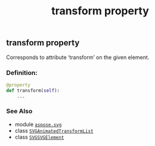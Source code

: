 ﻿---
title: transform property
second_title: Aspose.SVG for Python via .NET API References
description: 
type: docs
weight: 1130
url: /python-net/aspose.svg/svgsvgelement/transform/
is_root: false
---

## transform property


Corresponds to attribute ‘transform’ on the given element.
### Definition:
```python
@property
def transform(self):
    ...
```

### See Also
* module [`aspose.svg`](../../)
* class [`SVGAnimatedTransformList`](/svg/python-net/aspose.svg.datatypes/svganimatedtransformlist)
* class [`SVGSVGElement`](/svg/python-net/aspose.svg/svgsvgelement)
